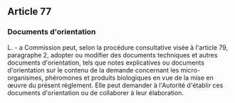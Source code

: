 ## Article 77

### Documents d'orientation

L. - a Commission peut, selon la procédure consultative visée à l'article 79, paragraphe 2, adopter ou modifier des documents techniques et autres documents d'orientation, tels que notes explicatives ou documents d'orientation sur le contenu de la demande concernant les micro-organismes, phéromones et produits biologiques en vue de la mise en œuvre du présent règlement. Elle peut demander à l'Autorité d'établir ces documents d'orientation ou de collaborer à leur élaboration.
